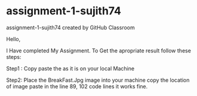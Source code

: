 # assignment-1-sujith74
assignment-1-sujith74 created by GitHub Classroom

Hello,
 
 I Have completed My Assignment. 
 To Get the apropriate result follow these steps: 
 
 
Step1 : Copy paste the as it is on your local Machine 

Step2: Place the BreakFast.Jpg image into your machine copy the location of image paste in the line 89, 102 code lines it works fine.
